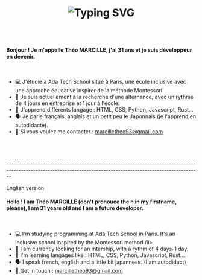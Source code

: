 <div align="center">
    <h1>
        <img src="https://readme-typing-svg.herokuapp.com?font=Jetbrains+mono&size=40&duration=3000&color=#D20103center=true&vCenter=true&width=435&lines=Hey..+I'm+Théo;This+is..;..my+Github..;" alt="Typing SVG"/>
    </h1>
</div>
<br>
<br>
<h4>
  Bonjour ! Je m'appelle Théo MARCILLE, j'ai 31 ans et je suis développeur en devenir.
</h4>
<br>
<ul>
  <li>💻 J'étudie à Ada Tech School situé à Paris, une école inclusive avec une approche éducative inspirer de la méthode Montessori.</li>
  <li>🔎 Je suis actuellement à la recherche d'une alternance, avec un rythme de 4 jours en entreprise et 1 jour à l'école.</li>
  <li>📓 J'apprend différents langage : HTML, CSS, Python, Javascript, Rust...</li>
  <li>🗣️ Je parle français, anglais et un petit peu le Japonnais (je l'apprend en autodidacte).
  <li>📧 Si vous voulez me contacter : <a href = marcilletheo93@gmail.com> marcilletheo93@gmail.com</a></li>
</ul>
<br>
<h4>
  <a href = www.linkedin.com/in/théo-marcille-866393235></a>  
</h4>
<p></p>
<br>
  --------------------------------------------------------------------------------------------------------------------------------------------------------------
</p>
<p>
  English version
</p>
<h4>
  Hello ! I am Théo MARCILLE (don't pronouce the h in my firstname, please), I am 31 years old and I am a future developer.
</h4>
<br>
<ul>
  <li>💻 I'm studying programming at Ada Tech School in Paris. It's an inclusive school inspired by the Montessori method./li>
  <li>🔎 I am currently looking for an intership, with a rythm of 4 days-1 day.</li>
  <li>📓 I'm learning langages like : HTML, CSS, Python, Javascript, Rust...</li>
  <li>🗣️ I speak french, english and a little bit japannese. (I am autodidact)</li>
  <li>📧 Get in touch : <a href = marcilletheo93@gmail.com> marcilletheo93@gmail.com</a></li>
</ul>
